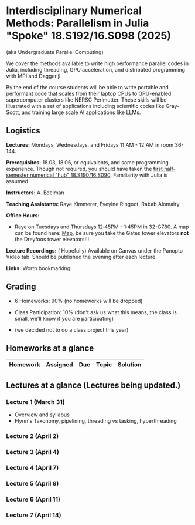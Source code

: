 # Interdisciplinary Numerical Methods: Parallelism in Julia "Spoke" 18.S192/16.S098 (2025)
(aka Undergraduate Parallel Computing)

We cover  the methods available to write high performance parallel codes in Julia, including threading, GPU acceleration, and distributed programming with MPI and Dagger.jl. 

By the end of the course students will be able to write portable and performant code that scales from their laptop CPUs to GPU-enabled supercomputer clusters like NERSC Perlmutter. These skills will be illustrated with a set of applications including scientific codes like Gray-Scott, and training large scale AI applications like LLMs.

## Logistics

**Lectures:** Mondays, Wednesdays, and Fridays 11 AM - 12 AM in room 36-144.

**Prerequisites:** 18.03, 18.06, or equivalents, and some programming experience. Though not required, you should have taken  the [first half-semester numerical "hub" 18.S190/16.S090](https://github.com/mitmath/numerical_hub). Familiarity with Julia is assumed.

**Instructors:** A. Edelman

**Teaching Assistants:** Raye Kimmerer, Eveylne Ringoot, Rabab Alomairy

**Office Hours:** 
- Raye on Tuesdays and Thursdays 12:45PM - 1:45PM in 32-G780. A map can be found here: [Map](https://www.csail.mit.edu/sites/default/files/resources/maps/7G/G780.gif), be sure you take the Gates tower elevators **not** the Dreyfoos tower elevators!!!


**Lecture Recordings:** ( Hopefully) Available on Canvas under the Panopto Video tab. Should be published the evening after each lecture. 

**Links:** Worth bookmarking:

## Grading

- 6 Homeworks:  90%  (no homeworks will be dropped)

- Class Participation: 10% (don't ask us what this means, the class is small, we'll know if you are participating)

- (we decided not to do a class project this year)

## Homeworks at a glance

| Homework                                                        | Assigned | Due    | Topic                                              | Solution                                                                             |
| --------------------------------------------------------------- | -------- | ------ | -------------------------------------------------- | ------------------------------------------------------------------------------------ |

## Lectures at a glance (Lectures being updated.)

### Lecture 1 (March 31)
* Overview and syllabus
* Flynn's Taxonomy, pipelining, threading vs tasking, hyperthreading

### Lecture 2 (April 2)

### Lecture 3 (April 4)

### Lecture 4 (April 7)

### Lecture 5 (April 9)

### Lecture 6 (April 11)

### Lecture 7 (April 14)
